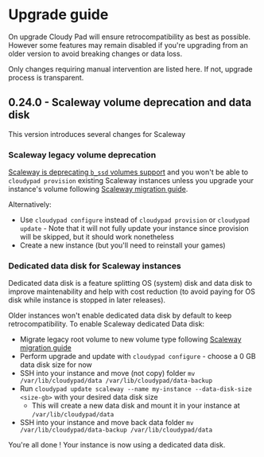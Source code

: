 # Upgrade guide

On upgrade Cloudy Pad will ensure retrocompatibility as best as possible. However some features may remain disabled if you're upgrading from an older version to avoid breaking changes or data loss.

Only changes requiring manual intervention are listed here. If not, upgrade process is transparent.

## 0.24.0 - Scaleway volume deprecation and data disk

This version introduces several changes for Scaleway

### Scaleway legacy volume deprecation

[Scaleway is deprecating `b_ssd` volumes support](https://www.scaleway.com/en/docs/instances/how-to/migrate-volumes-snapshots-to-sbs/) and you won't be able to `cloudypad provision` existing Scaleway instances unless you upgrade your instance's volume following [Scaleway migration guide](https://www.scaleway.com/en/docs/instances/how-to/migrate-volumes-snapshots-to-sbs/#migrating-using-the-instance-apicli-migration-endpoint-plan-and-apply).

Alternatively:
- Use `cloudypad configure` instead of `cloudypad provision` or `cloudypad update` - Note that it will not fully update your instance since provision will be skipped, but it should work nonetheless
- Create a new instance (but you'll need to reinstall your games)

### Dedicated data disk for Scaleway instances

Dedicated data disk is a feature splitting OS (system) disk and data disk to improve maintenability and help with cost reduction (to avoid paying for OS disk while instance is stopped in later releases).

Older instances won't enable dedicated data disk by default to keep retrocompatibility. To enable Scaleway dedicated Data disk:

- Migrate legacy root volume to new volume type following [Scaleway migration guide](https://www.scaleway.com/en/docs/instances/how-to/migrate-volumes-snapshots-to-sbs/#migrating-using-the-instance-apicli-migration-endpoint-plan-and-apply)
- Perform upgrade and update with `cloudypad configure` - choose a 0 GB data disk size for now
- SSH into your instance and move (not copy) folder `mv /var/lib/cloudypad/data /var/lib/cloudypad/data-backup`
- Run `cloudypad update scaleway --name my-instance --data-disk-size <size-gb>` with your desired data disk size
    - This will create a new data disk and mount it in your instance at `/var/lib/cloudypad/data`
- SSH into your instance and move back data folder `mv /var/lib/cloudypad/data-backup /var/lib/cloudypad/data`

You're all done ! Your instance is now using a dedicated data disk.